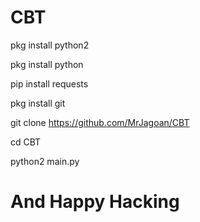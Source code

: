 # CBT

pkg install python2

pkg install python

pip install requests

pkg install git

git clone https://github.com/MrJagoan/CBT

cd CBT

python2 main.py

# And Happy Hacking
